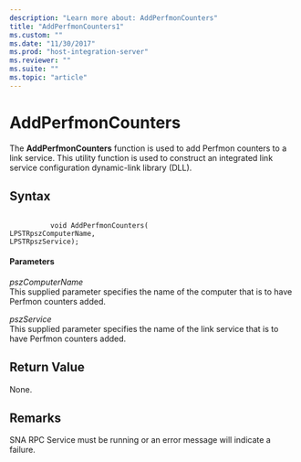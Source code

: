 ```yaml
---
description: "Learn more about: AddPerfmonCounters"
title: "AddPerfmonCounters1"
ms.custom: ""
ms.date: "11/30/2017"
ms.prod: "host-integration-server"
ms.reviewer: ""
ms.suite: ""
ms.topic: "article"
---
```

# AddPerfmonCounters
The **AddPerfmonCounters** function is used to add Perfmon counters to a link service. This utility function is used to construct an integrated link service configuration dynamic-link library (DLL).  
  
## Syntax  
  
```  
  
          void AddPerfmonCounters(   
LPSTRpszComputerName,  
LPSTRpszService);  
```  
  
#### Parameters  
 *pszComputerName*  
 This supplied parameter specifies the name of the computer that is to have Perfmon counters added.  
  
 *pszService*  
 This supplied parameter specifies the name of the link service that is to have Perfmon counters added.  
  
## Return Value  
 None.  
  
## Remarks  
 SNA RPC Service must be running or an error message will indicate a failure.
